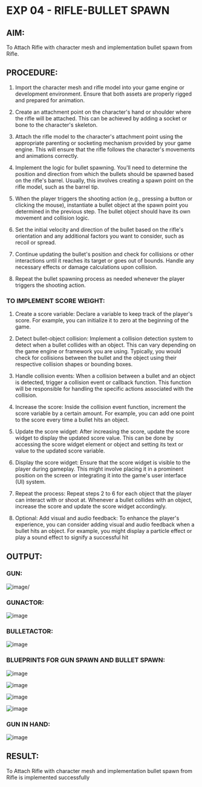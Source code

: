 # EXP 04 - RIFLE-BULLET SPAWN

## AIM:

To Attach Rifle with character mesh and implementation bullet spawn from Rifle.

## PROCEDURE:

1. Import the character mesh and rifle model into your game engine or development environment. Ensure that both assets are properly rigged and prepared for animation.

2. Create an attachment point on the character's hand or shoulder where the rifle will be attached. This can be achieved by adding a socket or bone to the character's skeleton.

3. Attach the rifle model to the character's attachment point using the appropriate parenting or socketing mechanism provided by your game engine. This will ensure that the rifle follows the character's movements and animations correctly.

4. Implement the logic for bullet spawning. You'll need to determine the position and direction from which the bullets should be spawned based on the rifle's barrel. Usually, this involves creating a spawn point on the rifle model, such as the barrel tip.

5. When the player triggers the shooting action (e.g., pressing a button or clicking the mouse), instantiate a bullet object at the spawn point you determined in the previous step. The bullet object should have its own movement and collision logic.

6. Set the initial velocity and direction of the bullet based on the rifle's orientation and any additional factors you want to consider, such as recoil or spread.

7. Continue updating the bullet's position and check for collisions or other interactions until
it reaches its target or goes out of bounds. Handle any necessary effects or damage calculations upon collision.

8. Repeat the bullet spawning process as needed whenever the player triggers the shooting action.

### TO IMPLEMENT SCORE WEIGHT:

1. Create a score variable: Declare a variable to keep track of the player's score. For example, you can initialize it to zero at the beginning of the game.

2. Detect bullet-object collision: Implement a collision detection system to detect when a bullet collides with an object. This can vary depending on the game engine or framework you are using. Typically, you would check for collisions between the bullet and the object using their respective collision shapes or bounding boxes.

3. Handle collision events: When a collision between a bullet and an object is detected, trigger a collision event or callback function. This function will be responsible for handling the specific actions associated with the collision.

4. Increase the score: Inside the collision event function, increment the score variable by a
certain amount. For example, you can add one point to the score every time a bullet hits an object.

5. Update the score widget: After increasing the score, update the score widget to display
the updated score value. This can be done by accessing the score widget element or object and setting its text or value to the updated score variable.

6. Display the score widget: Ensure that the score widget is visible to the player during gameplay. This might involve placing it in a prominent position on the screen or integrating it into the game's user interface (UI) system.

7. Repeat the process: Repeat steps 2 to 6 for each object that the player can interact with
or shoot at. Whenever a bullet collides with an object, increase the score and update the score widget accordingly.

8.  Optional: Add visual and audio feedback: To enhance the player's experience, you can consider adding visual and audio feedback when a bullet hits an object. For example, you might display a particle effect or play a sound effect to signify a successful hit


## OUTPUT:

### GUN:
![image](https://github.com/Aashima02/Rifle-Bullet-Spawn/assets/93427086/0fcba2f8-52e4-4374-b59f-2165846c6858)/

### GUNACTOR:
![image](https://github.com/Aashima02/Rifle-Bullet-Spawn/assets/93427086/2bd0f7c5-b0cc-46e6-9cd4-96dffc0b4045)


### BULLETACTOR:
![image](https://github.com/Aashima02/Rifle-Bullet-Spawn/assets/93427086/2c8fa646-257d-4acc-bb12-5fdb8bc2e590)


### BLUEPRINTS FOR GUN SPAWN AND BULLET SPAWN:

![image](https://github.com/Aashima02/Rifle-Bullet-Spawn/assets/93427086/8ac82ecb-bb16-4e9f-b647-699af419325c)

![image](https://github.com/Aashima02/Rifle-Bullet-Spawn/assets/93427086/7a70f0e3-b7d1-4d02-b9ec-830d515f822f)

![image](https://github.com/Aashima02/Rifle-Bullet-Spawn/assets/93427086/47c681db-cf9b-46da-ac01-113aae3ca8c7)

![image](https://github.com/Aashima02/Rifle-Bullet-Spawn/assets/93427086/4ac62e9c-cc77-468c-a363-2d32422ec77c)


### GUN IN HAND:
![image](https://github.com/Aashima02/Rifle-Bullet-Spawn/assets/93427086/6fe6f4d4-0143-44cd-a200-0ab10c9e564f)



## RESULT:

To Attach Rifle with character mesh and implementation bullet spawn from Rifle is implemented successfully














